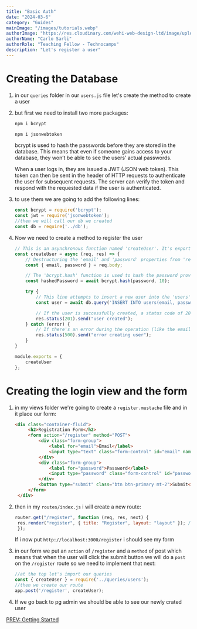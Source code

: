 ```yaml
---
title: "Basic Auth"
date: "2024-03-6"
category: "Guides"
mainImage: "/images/tutorials.webp"
authorImage: "https://res.cloudinary.com/wehi-web-design-ltd/image/upload/v1698242293/carlosarli.com/photo/image0.jpg"
authorName: "Carlo Sarli"
authorRole: "Teaching Fellow - Technocamps"
description: "Let's register a user"
---
```


# Creating the Database

1.  in our `queries` folder in our `users.js` file let's create the method to create a user 
2.  but first we need to install two more packages:
    ```bash
    npm i bcrypt
    ```
    ```bash
    npm i jsonwebtoken
    ```
    bcrypt is used to hash the passwords before they are stored in the database. This means that even if someone gains access to your database, they won’t be able to see the users’ actual passwords.

    When a user logs in, they are issued a JWT (JSON web token). This token can then be sent in the header of HTTP requests to authenticate the user for subsequent requests. The server can verify the token and respond with the requested data if the user is authenticated.

3.  to use them we are going to add the following lines:
    ```javascript
    const bcrypt = require('bcrypt');
    const jwt = require('jsonwebtoken');
    //then we will call our db we created 
    const db = require('../db');
    ```
4.  Now we need to create a method to register the user
    ```javascript
    // This is an asynchronous function named 'createUser'. It's exported so it can be used in other parts of your application.
    const createUser = async (req, res) => {
        // Destructuring the 'email' and 'password' properties from 'req.body'. This is where the user's input from the client-side will be passed in.
        const { email, password } = req.body;

        // The 'bcrypt.hash' function is used to hash the password provided by the user. '10' is the number of rounds used for salting. The higher the rounds, the more secure the hash, but the slower the operation.
        const hashedPassword = await bcrypt.hash(password, 10);

        try {
            // This line attempts to insert a new user into the 'users' table in your database. It uses parameterized query to prevent SQL injection attacks. '$1' and '$2' are placeholders for the 'email' and 'hashedPassword' respectively. 'RETURNING *' returns all columns of the inserted row.
            const user = await db.query('INSERT INTO users(email, password) VALUES($1, $2) RETURNING *', [email, hashedPassword]);

            // If the user is successfully created, a status code of 201 (Created) is sent back to the client along with a success message.
            res.status(201).send("user created");
        } catch (error) {
            // If there's an error during the operation (like the email already exists), a status code of 500 (Internal Server Error) is sent back to the client along with an error message.
            res.status(500).send("error creating user");
        }
    }

    module.exports = {
        createUser
    };
    ```   

# Creating the login view and the form

1. in my views folder we're going to create a `register.mustache` file and in it place our form:
   ```html
   <div class="container-fluid">
        <h2>Registration Form</h2>
        <form action="/register" method="POST">
            <div class="form-group">
                <label for="email">Email</label>
                <input type="text" class="form-control" id="email" name="email" placeholder="Enter email" required>
            </div>
            <div class="form-group">
                <label for="password">Password</label>
                <input type="password" class="form-control" id="password" name="password" placeholder="Password" required>
            </div>
            <button type="submit" class="btn btn-primary mt-2">Submit</button>
        </form>
    </div> 
    ```
2. then in my `routes/index.js` i will create a new route:
   ```javascript
   router.get("/register", function (req, res, next) {
    res.render("register", { title: "Register", layout: "layout" }); // Make sure 'layout' is the correct name of your layout file without the extension
    });
    ```
    If i now put `http://localhost:3000/register` i should see my form

3. in our form we put an `action` of `/register` and a `method` of post which means that when the user will click the submit button we will do a `post` on the `/register` route so we need to implement that next:
   ```javascript
   //at the top let's import our queries
   const { createUser } = require('../queries/users');
   //then we create our route
   app.post('/register', createUser);
   ```
4. If we go back to pg admin we should be able to see our newly crated user



[PREV: Getting Started](./tutorials/connecting-to-the-db)


